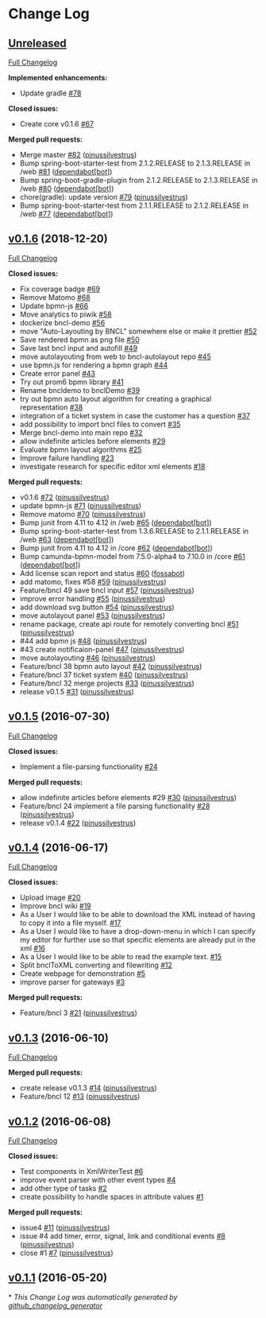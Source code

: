 # Change Log

## [Unreleased](https://github.com/pinussilvestrus/bncl/tree/HEAD)

[Full Changelog](https://github.com/pinussilvestrus/bncl/compare/v0.1.6...HEAD)

**Implemented enhancements:**

- Update gradle [\#78](https://github.com/pinussilvestrus/bncl/issues/78)

**Closed issues:**

- Create core v0.1.6 [\#67](https://github.com/pinussilvestrus/bncl/issues/67)

**Merged pull requests:**

- Merge master [\#82](https://github.com/pinussilvestrus/bncl/pull/82) ([pinussilvestrus](https://github.com/pinussilvestrus))
- Bump spring-boot-starter-test from 2.1.2.RELEASE to 2.1.3.RELEASE in /web [\#81](https://github.com/pinussilvestrus/bncl/pull/81) ([dependabot[bot]](https://github.com/apps/dependabot))
- Bump spring-boot-gradle-plugin from 2.1.2.RELEASE to 2.1.3.RELEASE in /web [\#80](https://github.com/pinussilvestrus/bncl/pull/80) ([dependabot[bot]](https://github.com/apps/dependabot))
- chore\(gradle\): update version [\#79](https://github.com/pinussilvestrus/bncl/pull/79) ([pinussilvestrus](https://github.com/pinussilvestrus))
- Bump spring-boot-starter-test from 2.1.1.RELEASE to 2.1.2.RELEASE in /web [\#77](https://github.com/pinussilvestrus/bncl/pull/77) ([dependabot[bot]](https://github.com/apps/dependabot))

## [v0.1.6](https://github.com/pinussilvestrus/bncl/tree/v0.1.6) (2018-12-20)
[Full Changelog](https://github.com/pinussilvestrus/bncl/compare/v0.1.5...v0.1.6)

**Closed issues:**

- Fix coverage badge [\#69](https://github.com/pinussilvestrus/bncl/issues/69)
- Remove Matomo [\#68](https://github.com/pinussilvestrus/bncl/issues/68)
- Update bpmn-js [\#66](https://github.com/pinussilvestrus/bncl/issues/66)
- Move analytics to piwik [\#58](https://github.com/pinussilvestrus/bncl/issues/58)
- dockerize bncl-demo [\#56](https://github.com/pinussilvestrus/bncl/issues/56)
- move "Auto-Layouting by BNCL" somewhere else or make it prettier [\#52](https://github.com/pinussilvestrus/bncl/issues/52)
- Save rendered bpmn as png file [\#50](https://github.com/pinussilvestrus/bncl/issues/50)
- Save last bncl input and autofill [\#49](https://github.com/pinussilvestrus/bncl/issues/49)
- move autolayouting from web to bncl-autolayout repo [\#45](https://github.com/pinussilvestrus/bncl/issues/45)
- use bpmn.js for rendering a bpmn graph [\#44](https://github.com/pinussilvestrus/bncl/issues/44)
- Create error panel [\#43](https://github.com/pinussilvestrus/bncl/issues/43)
- Try out prom6 bpmn library [\#41](https://github.com/pinussilvestrus/bncl/issues/41)
- Rename bncldemo to bnclDemo [\#39](https://github.com/pinussilvestrus/bncl/issues/39)
- try out bpmn auto layout algorithm for creating a graphical representation [\#38](https://github.com/pinussilvestrus/bncl/issues/38)
- integration of a ticket system in case the customer has a question [\#37](https://github.com/pinussilvestrus/bncl/issues/37)
- add possibility to import bncl files to convert [\#35](https://github.com/pinussilvestrus/bncl/issues/35)
- Merge bncl-demo into main repo [\#32](https://github.com/pinussilvestrus/bncl/issues/32)
- allow indefinite articles before elements [\#29](https://github.com/pinussilvestrus/bncl/issues/29)
- Evaluate bpmn layout algorithms [\#25](https://github.com/pinussilvestrus/bncl/issues/25)
- Improve failure handling [\#23](https://github.com/pinussilvestrus/bncl/issues/23)
- investigate research for specific editor xml elements [\#18](https://github.com/pinussilvestrus/bncl/issues/18)

**Merged pull requests:**

- v0.1.6 [\#72](https://github.com/pinussilvestrus/bncl/pull/72) ([pinussilvestrus](https://github.com/pinussilvestrus))
- update bpmn-js [\#71](https://github.com/pinussilvestrus/bncl/pull/71) ([pinussilvestrus](https://github.com/pinussilvestrus))
- Remove matomo [\#70](https://github.com/pinussilvestrus/bncl/pull/70) ([pinussilvestrus](https://github.com/pinussilvestrus))
- Bump junit from 4.11 to 4.12 in /web [\#65](https://github.com/pinussilvestrus/bncl/pull/65) ([dependabot[bot]](https://github.com/apps/dependabot))
- Bump spring-boot-starter-test from 1.3.6.RELEASE to 2.1.1.RELEASE in /web [\#63](https://github.com/pinussilvestrus/bncl/pull/63) ([dependabot[bot]](https://github.com/apps/dependabot))
- Bump junit from 4.11 to 4.12 in /core [\#62](https://github.com/pinussilvestrus/bncl/pull/62) ([dependabot[bot]](https://github.com/apps/dependabot))
- Bump camunda-bpmn-model from 7.5.0-alpha4 to 7.10.0 in /core [\#61](https://github.com/pinussilvestrus/bncl/pull/61) ([dependabot[bot]](https://github.com/apps/dependabot))
- Add license scan report and status [\#60](https://github.com/pinussilvestrus/bncl/pull/60) ([fossabot](https://github.com/fossabot))
- add matomo, fixes \#58 [\#59](https://github.com/pinussilvestrus/bncl/pull/59) ([pinussilvestrus](https://github.com/pinussilvestrus))
- Feature/bncl 49 save bncl input [\#57](https://github.com/pinussilvestrus/bncl/pull/57) ([pinussilvestrus](https://github.com/pinussilvestrus))
- improve error handling [\#55](https://github.com/pinussilvestrus/bncl/pull/55) ([pinussilvestrus](https://github.com/pinussilvestrus))
- add download svg button [\#54](https://github.com/pinussilvestrus/bncl/pull/54) ([pinussilvestrus](https://github.com/pinussilvestrus))
- move autolayout panel [\#53](https://github.com/pinussilvestrus/bncl/pull/53) ([pinussilvestrus](https://github.com/pinussilvestrus))
- rename package, create api route for remotely converting bncl [\#51](https://github.com/pinussilvestrus/bncl/pull/51) ([pinussilvestrus](https://github.com/pinussilvestrus))
- \#44 add bpmn js [\#48](https://github.com/pinussilvestrus/bncl/pull/48) ([pinussilvestrus](https://github.com/pinussilvestrus))
- \#43 create notificaion-panel [\#47](https://github.com/pinussilvestrus/bncl/pull/47) ([pinussilvestrus](https://github.com/pinussilvestrus))
- move autolayouting [\#46](https://github.com/pinussilvestrus/bncl/pull/46) ([pinussilvestrus](https://github.com/pinussilvestrus))
- Feature/bncl 38 bpmn auto layout [\#42](https://github.com/pinussilvestrus/bncl/pull/42) ([pinussilvestrus](https://github.com/pinussilvestrus))
- Feature/bncl 37 ticket system [\#40](https://github.com/pinussilvestrus/bncl/pull/40) ([pinussilvestrus](https://github.com/pinussilvestrus))
- Feature/bncl 32 merge projects [\#33](https://github.com/pinussilvestrus/bncl/pull/33) ([pinussilvestrus](https://github.com/pinussilvestrus))
- release v0.1.5 [\#31](https://github.com/pinussilvestrus/bncl/pull/31) ([pinussilvestrus](https://github.com/pinussilvestrus))

## [v0.1.5](https://github.com/pinussilvestrus/bncl/tree/v0.1.5) (2016-07-30)
[Full Changelog](https://github.com/pinussilvestrus/bncl/compare/v0.1.4...v0.1.5)

**Closed issues:**

- Implement a file-parsing functionality [\#24](https://github.com/pinussilvestrus/bncl/issues/24)

**Merged pull requests:**

- allow indefinite articles before elements \#29 [\#30](https://github.com/pinussilvestrus/bncl/pull/30) ([pinussilvestrus](https://github.com/pinussilvestrus))
- Feature/bncl 24 implement a file parsing functionality [\#28](https://github.com/pinussilvestrus/bncl/pull/28) ([pinussilvestrus](https://github.com/pinussilvestrus))
- release v0.1.4 [\#22](https://github.com/pinussilvestrus/bncl/pull/22) ([pinussilvestrus](https://github.com/pinussilvestrus))

## [v0.1.4](https://github.com/pinussilvestrus/bncl/tree/v0.1.4) (2016-06-17)
[Full Changelog](https://github.com/pinussilvestrus/bncl/compare/v0.1.3...v0.1.4)

**Closed issues:**

- Upload image [\#20](https://github.com/pinussilvestrus/bncl/issues/20)
- Improve bncl wiki [\#19](https://github.com/pinussilvestrus/bncl/issues/19)
- As a User I would like to be able to download the XML instead of having to copy it into a file myself. [\#17](https://github.com/pinussilvestrus/bncl/issues/17)
- As a User I would like to have a drop-down-menu in which I can specify my editor for further use so that specific elements are already put in the xml [\#16](https://github.com/pinussilvestrus/bncl/issues/16)
- As a User I would like to be able to read the example text. [\#15](https://github.com/pinussilvestrus/bncl/issues/15)
- Split bnclToXML converting and filewriting [\#12](https://github.com/pinussilvestrus/bncl/issues/12)
- Create webpage for demonstration [\#5](https://github.com/pinussilvestrus/bncl/issues/5)
- improve parser for gateways [\#3](https://github.com/pinussilvestrus/bncl/issues/3)

**Merged pull requests:**

- Feature/bncl 3 [\#21](https://github.com/pinussilvestrus/bncl/pull/21) ([pinussilvestrus](https://github.com/pinussilvestrus))

## [v0.1.3](https://github.com/pinussilvestrus/bncl/tree/v0.1.3) (2016-06-10)
[Full Changelog](https://github.com/pinussilvestrus/bncl/compare/v0.1.2...v0.1.3)

**Merged pull requests:**

- create release v0.1.3 [\#14](https://github.com/pinussilvestrus/bncl/pull/14) ([pinussilvestrus](https://github.com/pinussilvestrus))
- Feature/bncl 12 [\#13](https://github.com/pinussilvestrus/bncl/pull/13) ([pinussilvestrus](https://github.com/pinussilvestrus))

## [v0.1.2](https://github.com/pinussilvestrus/bncl/tree/v0.1.2) (2016-06-08)
[Full Changelog](https://github.com/pinussilvestrus/bncl/compare/v0.1.1...v0.1.2)

**Closed issues:**

- Test components in XmlWriterTest [\#6](https://github.com/pinussilvestrus/bncl/issues/6)
- improve event parser with other event types [\#4](https://github.com/pinussilvestrus/bncl/issues/4)
- add other type of tasks [\#2](https://github.com/pinussilvestrus/bncl/issues/2)
- create possibility to handle spaces in attribute values [\#1](https://github.com/pinussilvestrus/bncl/issues/1)

**Merged pull requests:**

- issue4 [\#11](https://github.com/pinussilvestrus/bncl/pull/11) ([pinussilvestrus](https://github.com/pinussilvestrus))
- issue \#4 add timer, error, signal, link and conditional events [\#8](https://github.com/pinussilvestrus/bncl/pull/8) ([pinussilvestrus](https://github.com/pinussilvestrus))
- close \#1 [\#7](https://github.com/pinussilvestrus/bncl/pull/7) ([pinussilvestrus](https://github.com/pinussilvestrus))

## [v0.1.1](https://github.com/pinussilvestrus/bncl/tree/v0.1.1) (2016-05-20)


\* *This Change Log was automatically generated by [github_changelog_generator](https://github.com/skywinder/Github-Changelog-Generator)*